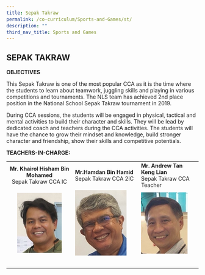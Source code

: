 ```yaml
---
title: Sepak Takraw
permalink: /co-curriculum/Sports-and-Games/st/
description: ""
third_nav_title: Sports and Games
---
```

## SEPAK TAKRAW

**OBJECTIVES**

This Sepak Takraw is one of the most popular CCA as it is the time where the students to learn about teamwork, juggling skills and playing in various competitions and tournaments. The NLS team has achieved 2nd place position in the National School Sepak Takraw tournament in 2019.

During CCA sessions, the students will be engaged in physical, tactical and mental activities to build their character and skills. They will be lead by dedicated coach and teachers during the CCA activities. The students will have the chance to grow their mindset and knowledge, build stronger character and friendship, show their skills and competitive potentials.

**TEACHERS-IN-CHARGE:**

|   |   |   |
|:-:|---|---|
| **Mr. Khairol Hisham Bin Mohamed**  <br>Sepak Takraw CCA IC  | **Mr.Hamdan Bin Hamid**  <br>Sepak Takraw CCA 2IC  | **Mr. Andrew Tan Keng Lian**  <br>Sepak Takraw CCA Teacher  |
| <img src="/images/st1.jpg" style="width:73%">  | <img src="/images/st2.jpg" style="width:85%">  | <img src="/images/st3.jpg" style="width:85%">  |
|   |   |   |
|   |   |   |
|   |   |   |
|   |   |   |
|   |   |   |